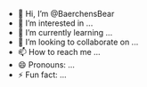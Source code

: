 - 👋 Hi, I’m @BaerchensBear
- 👀 I’m interested in ...
- 🌱 I’m currently learning ...
- 💞️ I’m looking to collaborate on ...
- 📫 How to reach me ...
- 😄 Pronouns: ...
- ⚡ Fun fact: ...

<!---
BaerchensBear/BaerchensBear is a ✨ special ✨ repository because its `README.md` (this file) appears on your GitHub profile.
You can click the Preview link to take a look at your changes.
--->
